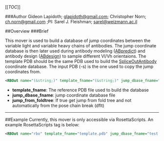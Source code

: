 [[_TOC_]]

###Author
Gideon Lapidoth; glapidoth@gmail.com; Christopher Norn; ch.norn@gmail.com ;PI: Sarel J. Fleishman; sarel@weizmann.ac.il

##Overview
###Brief 

This mover is used to build a database of jump coordinates between the variable light and variable heavy chains of antibodies. The jump coordinate database is then later used during antibody modeling ([ABpredict](https://www.ncbi.nlm.nih.gov/pubmed/27717001)) and antibody design ([ABdesign](https://onlinelibrary.wiley.com/doi/full/10.1002/prot.24779)) to sample different Vl/Vh orientaions. The template PDB should be the same PDB used to build the [SpliceOutAntibody](https://www.rosettacommons.org/docs/latest/scripting_documentation/RosettaScripts/Movers/SpliceOutAntibody) coordinate database. The input PDB (-s) is the one used to copy the jump coordinates from.

```xml
<RBOut name="(&string;)" template_fname="(&string;)" jump_dbase_fname="(&string;)" jump_from_foldtree="(false &bool;)" />
```


-   **template_fname**: The reference PDB file used to build the database
-   **jump_dbase_fname**: jump coordinate database file
-   **jump_from_foldtree**: If true get jump from fold tree and not automatically from the pose chain break (dflt)
---

##Example
Currently, this mover is only accessible via RosettaScripts. 
An example RosettaScripts tag is below:

```xml
<RBOut name="rbo" template_fname="template.pdb" jump_dbase_fname="test.db" jump_from_foldtree="0" />
```